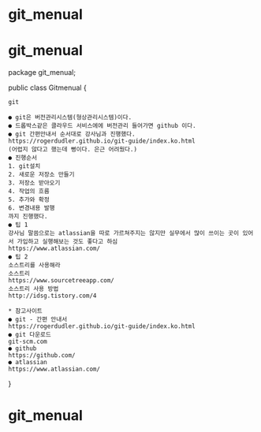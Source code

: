 # git_menual
# git_menual
package git_menual;

public class Gitmenual {

	git

	● git은 버전관리시스템(형상관리시스템)이다.
	● 드롭박스같은 클라우드 서비스에에 버전관리 들어가면 github 이다.
	● git 간편안내서 순서대로 강사님과 진행했다.
	https://rogerdudler.github.io/git-guide/index.ko.html
	(어렵지 않다고 했는데 뻥이다. 은근 어려웠다.)
	● 진행순서
	1. git설치
	2. 새로운 저장소 만들기
	3. 저장소 받아오기
	4. 작업의 흐름
	5. 추가와 확정
	6. 변경내용 발행
	까지 진행했다.
	● 팁 1
	강사님 말씀으로는 atlassian을 따로 가르쳐주지는 않지만 실무에서 많이 쓰이는 곳이 있어서 가입하고 실행해보는 것도 좋다고 하심
	https://www.atlassian.com/
	● 팁 2
	소스트리를 사용해라
	소스트리
	https://www.sourcetreeapp.com/
	소스트리 사용 방법
	http://idsg.tistory.com/4

	* 참고사이트
	● git - 간편 안내서
	https://rogerdudler.github.io/git-guide/index.ko.html
	● git 다운로드
	git-scm.com
	● github
	https://github.com/
	● atlassian
	https://www.atlassian.com/

}
# git_menual
